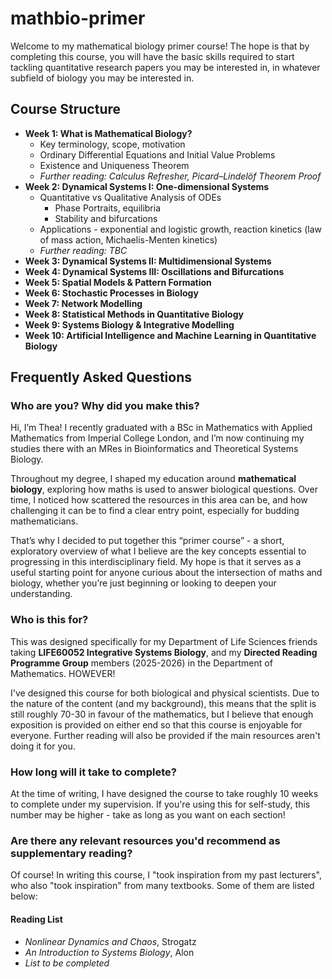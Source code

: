 # mathbio-primer
Welcome to my mathematical biology primer course! The hope is that by completing this course, you will have the basic skills required to start tackling quantitative research papers you may be interested in, in whatever subfield of biology you may be interested in.

## Course Structure
- **Week 1: What is Mathematical Biology?**
  -  Key terminology, scope, motivation
  -  Ordinary Differential Equations and Initial Value Problems
  -  Existence and Uniqueness Theorem
  -  *Further reading: Calculus Refresher, Picard–Lindelöf Theorem Proof* 
- **Week 2: Dynamical Systems I: One-dimensional Systems**
  -  Quantitative vs Qualitative Analysis of ODEs
      - Phase Portraits, equilibria
      - Stability and bifurcations
  -  Applications - exponential and logistic growth, reaction kinetics (law of mass action, Michaelis-Menten kinetics)
  -  *Further reading: TBC* 
- **Week 3: Dynamical Systems II: Multidimensional Systems**
- **Week 4: Dynamical Systems III: Oscillations and Bifurcations**
- **Week 5: Spatial Models & Pattern Formation**
- **Week 6: Stochastic Processes in Biology**
- **Week 7: Network Modelling**
- **Week 8: Statistical Methods in Quantitative Biology**
- **Week 9: Systems Biology & Integrative Modelling**
- **Week 10: Artificial Intelligence and Machine Learning in Quantitative Biology**

## Frequently Asked Questions
### Who are you? Why did you make this?
Hi, I’m Thea! I recently graduated with a BSc in Mathematics with Applied Mathematics from Imperial College London, and I’m now continuing my studies there with an MRes in Bioinformatics and Theoretical Systems Biology.

Throughout my degree, I shaped my education around **mathematical biology**, exploring how maths is used to answer biological questions. Over time, I noticed how scattered the resources in this area can be, and how challenging it can be to find a clear entry point, especially for budding mathematicians.

That’s why I decided to put together this “primer course” - a short, exploratory overview of what I believe are the key concepts essential to progressing in this interdisciplinary field. My hope is that it serves as a useful starting point for anyone curious about the intersection of maths and biology, whether you’re just beginning or looking to deepen your understanding.

### Who is this for?
This was designed specifically for my Department of Life Sciences friends taking **LIFE60052 Integrative Systems Biology**, and my **Directed Reading Programme Group** members (2025-2026) in the Department of Mathematics. HOWEVER!

I've designed this course for both biological and physical scientists. Due to the nature of the content (and my background), this means that the split is still roughly 70-30 in favour of the mathematics, but I believe that enough exposition is provided on either end so that this course is enjoyable for everyone. Further reading will also be provided if the main resources aren't doing it for you.

### How long will it take to complete?
At the time of writing, I have designed the course to take roughly 10 weeks to complete under my supervision. If you're using this for self-study, this number may be higher - take as long as you want on each section!

### Are there any relevant resources you'd recommend as supplementary reading?
Of course! In writing this course, I "took inspiration from my past lecturers", who also "took inspiration" from many textbooks. Some of them are listed below:
#### Reading List
- *Nonlinear Dynamics and Chaos*, Strogatz
- *An Introduction to Systems Biology*, Alon
- *List to be completed*
